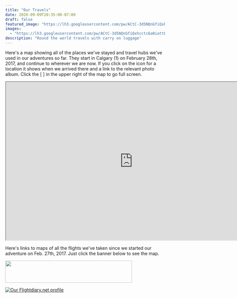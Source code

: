 ```yaml
---
title: "Our Travels"
date: 2020-09-09T20:35:00-07:00
draft: false
featured_image: "https://lh3.googleusercontent.com/pw/ACtC-3d5NQnGfiQxhcctc6a0iattEkl7ulMbki2pzXSwlNokagX6kjqpSmlcYQEnTJrBdbmz29CusQoL0p0yeHEs6q3twmXUDXgT4-ZC1nUo4eQpBnOIZRttQJ64XpI5lYaVBXdWV1jslsDoP3m_-zIe3HQ7ig=w1210-h908-no"
images:
  - "https://lh3.googleusercontent.com/pw/ACtC-3d5NQnGfiQxhcctc6a0iattEkl7ulMbki2pzXSwlNokagX6kjqpSmlcYQEnTJrBdbmz29CusQoL0p0yeHEs6q3twmXUDXgT4-ZC1nUo4eQpBnOIZRttQJ64XpI5lYaVBXdWV1jslsDoP3m_-zIe3HQ7ig=w1210-h908-no"
description: "Round the world travels with carry on luggage"
---
```


Here's a map showing all of the places we've stayed and travel hubs we've used in our adventures so far. They start in Calgary (1) on February 28th, 2017, and continue to wherever we are now. If you click on the icon for a location it shows when we arrived there and a link to the relevant photo album. Click the [ ] in the upper right of the map to go full screen.

<iframe loading="lazy" src="https://www.google.com/maps/d/embed?mid=14UysYj3T4q0avGgS4Cc-dmVkkpi6kEFI&z=2&ll=5, 140" width="800" height="500"></iframe>

Here's links to maps of all the flights we've taken since we started our adventure on Feb. 27th, 2017. Just click the banner below to see the map.

<a href='https://openflights.org/user/CarryOnRTW' target='_blank'><img loading="lazy" src='https://openflights.org/banner/CarryOnRTW.png' width=400 height=70></a>

<a href="https://my.flightradar24.com/CarryonRTW"><img loading="lazy" src="https://banners-my.flightradar24.com/CarryonRTW.png" alt="Our Flightdiary.net profile" /></a>
